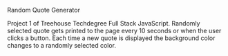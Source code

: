 Random Quote Generator

Project 1 of Treehouse Techdegree Full Stack JavaScript.
Randomly selected quote gets printed to the page every 10 seconds or when the user clicks a button.
Each time a new quote is displayed the background color changes to a randomly selected color.
